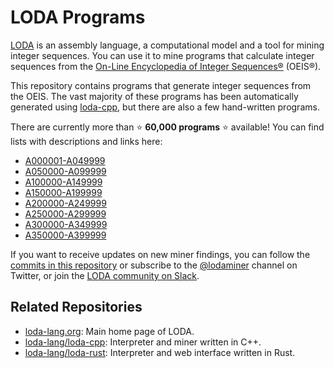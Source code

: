 # LODA Programs

[LODA](https://loda-lang.org) is an assembly language, a computational model and a tool for mining integer sequences.
You can use it to mine programs that calculate integer sequences from the [On-Line Encyclopedia of Integer Sequences®](http://oeis.org/) (OEIS®).

This repository contains programs that generate integer sequences from the OEIS. The vast majority of these programs has been automatically generated using [loda-cpp](https://github.com/loda-lang/loda-cpp), but there are also a few hand-written programs.

There are currently more than :star: **60,000 programs** :star: available! You can find lists with descriptions and links here:

* [A000001-A049999](https://loda-lang.org/list0)
* [A050000-A099999](https://loda-lang.org/list1)
* [A100000-A149999](https://loda-lang.org/list2)
* [A150000-A199999](https://loda-lang.org/list3)
* [A200000-A249999](https://loda-lang.org/list4)
* [A250000-A299999](https://loda-lang.org/list5)
* [A300000-A349999](https://loda-lang.org/list6)
* [A350000-A399999](https://loda-lang.org/list7)

If you want to receive updates on new miner findings, you can follow the [commits in this repository](https://github.com/loda-lang/loda-programs/commits/main) or subscribe to the [@lodaminer](https://twitter.com/lodaminer) channel on Twitter, or join the [LODA community on Slack](https://loda-lang.slack.com/).

## Related Repositories

* [loda-lang.org](https://loda-lang.org): Main home page of LODA.
* [loda-lang/loda-cpp](https://github.com/loda-lang/loda-cpp): Interpreter and miner written in C++.
* [loda-lang/loda-rust](https://github.com/loda-lang/loda-rust): Interpreter and web interface written in Rust.

